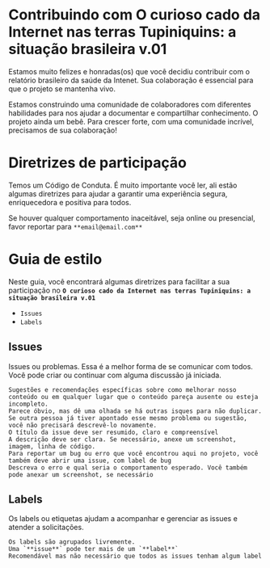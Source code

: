 # **Contribuindo com O curioso cado da Internet nas terras Tupiniquins: a situação brasileira v.01**

Estamos muito felizes e honradas(os) que você decidiu contribuir com o relatório brasileiro da saúde da Intenet. Sua colaboração é essencial para que o projeto se mantenha vivo.

Estamos construindo uma comunidade de colaboradores com diferentes habilidades para nos ajudar a documentar e compartilhar conhecimento.
O projeto ainda um bebê. Para crescer forte, com uma comunidade incrível, precisamos de sua colaboração!


# **Diretrizes de participação**

Temos um Código de Conduta. É muito importante você ler, ali estão algumas diretrizes para ajudar a garantir uma experiência segura, enriquecedora e positiva para todos.

Se houver qualquer comportamento inaceitável, seja online ou presencial, favor reportar para `**email@email.com**`

# **Guia de estilo** 

Neste guia, você encontrará algumas diretrizes para facilitar a sua participação no **`O curioso cado da Internet nas terras Tupiniquins: a situação brasileira v.01`**

* `Issues`
* `Labels`

## **Issues**

Issues ou problemas. Essa é a melhor forma de se comunicar com todos. Você pode criar ou continuar com alguma discussão já iniciada.

    Sugestões e recomendações específicas sobre como melhorar nosso conteúdo ou em qualquer lugar que o conteúdo pareça ausente ou esteja incompleto.
    Parece óbvio, mas dê uma olhada se há outras isques para não duplicar. Se outra pessoa já tiver apontado esse mesmo problema ou sugestão, você não precisará descrevê-lo novamente.
    O título da issue deve ser resumido, claro e compreensível
    A descrição deve ser clara. Se necessário, anexe um screenshot, imagem, linha de código.
    Para reportar um bug ou erro que você encontrou aqui no projeto, você também deve abrir uma issue, com label de bug
    Descreva o erro e qual seria o comportamento esperado. Você também pode anexar um screenshot, se necessário

## **Labels**

Os labels ou etiquetas ajudam a acompanhar e gerenciar as issues e atender a solicitações.

    Os labels são agrupados livremente.
    Uma `**issue**` pode ter mais de um `**label**`
    Recomendável mas não necessário que todos as issues tenham algum label

